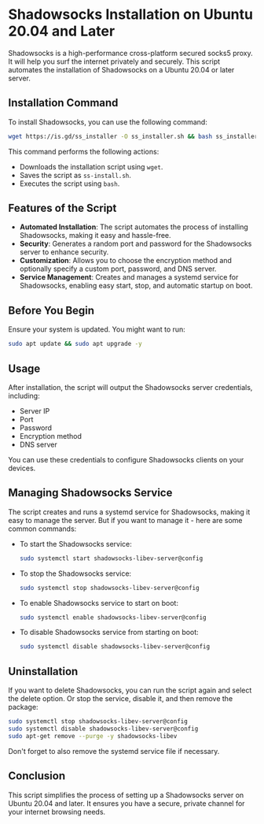 # Shadowsocks Installation on Ubuntu 20.04 and Later

Shadowsocks is a high-performance cross-platform secured socks5 proxy. It will help you surf the internet privately and securely. This script automates the installation of Shadowsocks on a Ubuntu 20.04 or later server.

## Installation Command

To install Shadowsocks, you can use the following command:

```bash
wget https://is.gd/ss_installer -O ss_installer.sh && bash ss_installer.sh
```

This command performs the following actions:
- Downloads the installation script using `wget`.
- Saves the script as `ss-install.sh`.
- Executes the script using `bash`.

## Features of the Script

- **Automated Installation**: The script automates the process of installing Shadowsocks, making it easy and hassle-free.
- **Security**: Generates a random port and password for the Shadowsocks server to enhance security.
- **Customization**: Allows you to choose the encryption method and optionally specify a custom port, password, and DNS server.
- **Service Management**: Creates and manages a systemd service for Shadowsocks, enabling easy start, stop, and automatic startup on boot.

## Before You Begin

Ensure your system is updated. You might want to run:

```bash
sudo apt update && sudo apt upgrade -y
```

## Usage

After installation, the script will output the Shadowsocks server credentials, including:
- Server IP
- Port
- Password
- Encryption method
- DNS server

You can use these credentials to configure Shadowsocks clients on your devices.

## Managing Shadowsocks Service

The script creates and runs a systemd service for Shadowsocks, making it easy to manage the server. 
But if you want to manage it - here are some common commands:

- To start the Shadowsocks service:

  ```bash
  sudo systemctl start shadowsocks-libev-server@config
  ```

- To stop the Shadowsocks service:

  ```bash
  sudo systemctl stop shadowsocks-libev-server@config
  ```

- To enable Shadowsocks service to start on boot:

  ```bash
  sudo systemctl enable shadowsocks-libev-server@config
  ```

- To disable Shadowsocks service from starting on boot:

  ```bash
  sudo systemctl disable shadowsocks-libev-server@config
  ```

## Uninstallation

If you want to delete Shadowsocks, you can run the script again and select the delete option.
Or stop the service, disable it, and then remove the package:

```bash
sudo systemctl stop shadowsocks-libev-server@config
sudo systemctl disable shadowsocks-libev-server@config
sudo apt-get remove --purge -y shadowsocks-libev
```

Don't forget to also remove the systemd service file if necessary.

## Conclusion

This script simplifies the process of setting up a Shadowsocks server on Ubuntu 20.04 and later. It ensures you have a secure, private channel for your internet browsing needs.
